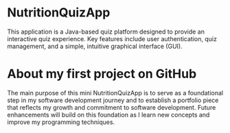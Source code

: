 # NutritionQuizApp
This application is a Java-based quiz platform designed to provide an interactive quiz experience. Key features include user authentication, quiz management, and a simple, intuitive graphical interface (GUI).

# About my first project on GitHub
The main purpose of this mini NutritionQuizApp is to serve as a foundational step in my software development journey and to establish a portfolio piece that reflects my growth and commitment to software development. Future enhancements will build on this foundation as I learn new concepts and improve my programming techniques.
